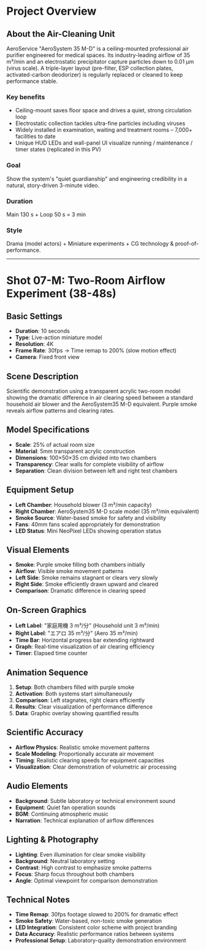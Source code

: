 # Project Overview

## About the Air-Cleaning Unit
AeroService "AeroSystem 35 M-D" is a ceiling-mounted professional air purifier engineered for medical spaces.
Its industry-leading airflow of 35 m³/min and an electrostatic precipitator capture particles down to 0.01 µm (virus scale). A triple-layer layout (pre-filter, ESP collection plates, activated-carbon deodorizer) is regularly replaced or cleaned to keep performance stable.

### Key benefits
- Ceiling-mount saves floor space and drives a quiet, strong circulation loop
- Electrostatic collection tackles ultra-fine particles including viruses
- Widely installed in examination, waiting and treatment rooms – 7,000+ facilities to date
- Unique HUD LEDs and wall-panel UI visualize running / maintenance / timer states (replicated in this PV)

### Goal
Show the system's "quiet guardianship" and engineering credibility in a natural, story-driven 3-minute video.

### Duration
Main 130 s + Loop 50 s = 3 min

### Style
Drama (model actors) + Miniature experiments + CG technology & proof-of-performance.

---

# Shot 07-M: Two-Room Airflow Experiment (38-48s)

## Basic Settings
- **Duration**: 10 seconds
- **Type**: Live-action miniature model
- **Resolution**: 4K
- **Frame Rate**: 30fps → Time remap to 200% (slow motion effect)
- **Camera**: Fixed front view

## Scene Description
Scientific demonstration using a transparent acrylic two-room model showing the dramatic difference in air clearing speed between a standard household air blower and the AeroSystem35 M-D equivalent. Purple smoke reveals airflow patterns and clearing rates.

## Model Specifications
- **Scale**: 25% of actual room size
- **Material**: 5mm transparent acrylic construction
- **Dimensions**: 100×50×35 cm divided into two chambers
- **Transparency**: Clear walls for complete visibility of airflow
- **Separation**: Clean division between left and right test chambers

## Equipment Setup
- **Left Chamber**: Household blower (3 m³/min capacity)
- **Right Chamber**: AeroSystem35 M-D scale model (35 m³/min equivalent)
- **Smoke Source**: Water-based smoke for safety and visibility
- **Fans**: 40mm fans scaled appropriately for demonstration
- **LED Status**: Mini NeoPixel LEDs showing operation status

## Visual Elements
- **Smoke**: Purple smoke filling both chambers initially
- **Airflow**: Visible smoke movement patterns
- **Left Side**: Smoke remains stagnant or clears very slowly
- **Right Side**: Smoke efficiently drawn upward and cleared
- **Comparison**: Dramatic difference in clearing speed

## On-Screen Graphics
- **Left Label**: "家庭用機 3 m³/分" (Household unit 3 m³/min)
- **Right Label**: "エアロ 35 m³/分" (Aero 35 m³/min)
- **Time Bar**: Horizontal progress bar extending rightward
- **Graph**: Real-time visualization of air clearing efficiency
- **Timer**: Elapsed time counter

## Animation Sequence
1. **Setup**: Both chambers filled with purple smoke
2. **Activation**: Both systems start simultaneously
3. **Comparison**: Left stagnates, right clears efficiently
4. **Results**: Clear visualization of performance difference
5. **Data**: Graphic overlay showing quantified results

## Scientific Accuracy
- **Airflow Physics**: Realistic smoke movement patterns
- **Scale Modeling**: Proportionally accurate air movement
- **Timing**: Realistic clearing speeds for equipment capacities
- **Visualization**: Clear demonstration of volumetric air processing

## Audio Elements
- **Background**: Subtle laboratory or technical environment sound
- **Equipment**: Quiet fan operation sounds
- **BGM**: Continuing atmospheric music
- **Narration**: Technical explanation of airflow differences

## Lighting & Photography
- **Lighting**: Even illumination for clear smoke visibility
- **Background**: Neutral laboratory setting
- **Contrast**: High contrast to emphasize smoke patterns
- **Focus**: Sharp focus throughout both chambers
- **Angle**: Optimal viewpoint for comparison demonstration

## Technical Notes
- **Time Remap**: 30fps footage slowed to 200% for dramatic effect
- **Smoke Safety**: Water-based, non-toxic smoke generation
- **LED Integration**: Consistent color scheme with project branding
- **Data Accuracy**: Realistic performance ratios between systems
- **Professional Setup**: Laboratory-quality demonstration environment 